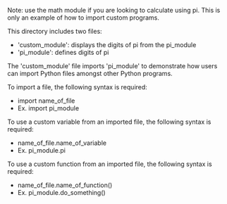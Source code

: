 Note: use the math module if you are looking to calculate using pi. This is only an example of how to import custom programs.

This directory includes two files:
- 'custom_module': displays the digits of pi from the pi_module
- 'pi_module': defines digits of pi

The 'custom_module' file imports 'pi_module' to demonstrate how users can import Python files amongst other Python programs.

To import a file, the following syntax is required:
- import name_of_file
- Ex. import pi_module

To use a custom variable from an imported file, the following syntax is required:
- name_of_file.name_of_variable
- Ex. pi_module.pi

To use a custom function from an imported file, the following syntax is required:
- name_of_file.name_of_function()
- Ex. pi_module.do_something()
